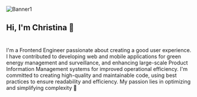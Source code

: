 ![Banner1](https://github.com/christinanellemann/christinanellemann/assets/72600995/ec59bbcf-3f94-473b-9609-dfec0c90b0be)

## Hi, I'm Christina 👋 
#
I'm a Frontend Engineer passionate about creating a good user experience. I have contributed to developing web and mobile applications for green energy management and surveillance, and enhancing large-scale Product Information Management systems for improved operational efficiency. I'm committed to creating high-quality and maintainable code, using best practices to ensure readability and efficiency. My passion lies in optimizing and simplifying complexity 🚀


